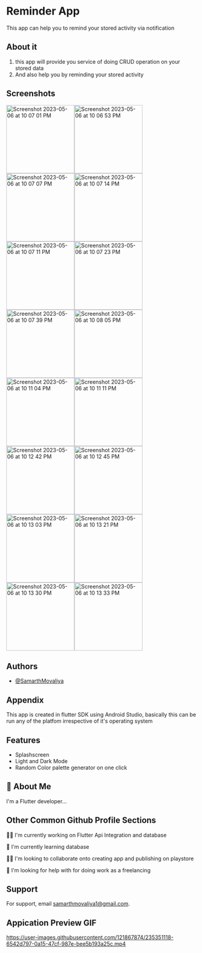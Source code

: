 # Reminder App
This app can help you to remind your stored activity via notification


## About it
 1) this app will provide you service of doing CRUD operation on your stored data
 2) And also help you by reminding your stored activity
## Screenshots
<img width="180" alt="Screenshot 2023-05-06 at 10 07 01 PM" src="https://user-images.githubusercontent.com/121867874/236637068-3192a5c5-9d79-4403-972d-6c6adc679210.png"><img width="180" alt="Screenshot 2023-05-06 at 10 06 53 PM" src="https://user-images.githubusercontent.com/121867874/236637073-0ccf51a1-0267-4759-868e-c57558d10cf7.png"><img width="180" alt="Screenshot 2023-05-06 at 10 07 07 PM" src="https://user-images.githubusercontent.com/121867874/236637084-6908246b-b989-4f10-88fb-0699f6f10f73.png"><img width="180" alt="Screenshot 2023-05-06 at 10 07 14 PM" src="https://user-images.githubusercontent.com/121867874/236637090-d093e677-fda5-4803-a13a-09ed651975bf.png"><img width="180" alt="Screenshot 2023-05-06 at 10 07 11 PM" src="https://user-images.githubusercontent.com/121867874/236637093-5b7e897d-e596-4655-9254-0897a1f4a554.png"><img width="180" alt="Screenshot 2023-05-06 at 10 07 23 PM" src="https://user-images.githubusercontent.com/121867874/236637114-5a2eac9a-8217-4a75-9b1f-67ed9c7b4a1c.png"><img width="180" alt="Screenshot 2023-05-06 at 10 07 39 PM" src="https://user-images.githubusercontent.com/121867874/236637120-d7b8e23c-0b54-4bed-9144-fd053736c50d.png"><img width="180" alt="Screenshot 2023-05-06 at 10 08 05 PM" src="https://user-images.githubusercontent.com/121867874/236637121-a815bfd5-0fec-4745-bfda-a26930912227.png"><img width="180" alt="Screenshot 2023-05-06 at 10 11 04 PM" src="https://user-images.githubusercontent.com/121867874/236637123-87e2c4da-a0d5-4ec0-9465-bb172e8cd9a8.png"><img width="180" alt="Screenshot 2023-05-06 at 10 11 11 PM" src="https://user-images.githubusercontent.com/121867874/236637127-59907df8-bbbd-4ed5-a77d-e54c141a74a2.png"><img width="180" alt="Screenshot 2023-05-06 at 10 12 42 PM" src="https://user-images.githubusercontent.com/121867874/236637131-96b1ab9d-f56f-4c74-87b7-4f16d306ba1f.png"><img width="180" alt="Screenshot 2023-05-06 at 10 12 45 PM" src="https://user-images.githubusercontent.com/121867874/236637137-37a89d09-8d0b-49fb-be62-0c60e17787ba.png"><img width="180" alt="Screenshot 2023-05-06 at 10 13 03 PM" src="https://user-images.githubusercontent.com/121867874/236637147-c7b58319-ff80-419f-a64f-6d137fd24c31.png"><img width="180" alt="Screenshot 2023-05-06 at 10 13 21 PM" src="https://user-images.githubusercontent.com/121867874/236637159-96ef2d78-112e-4da4-91ca-c998465336a0.png"><img width="180" alt="Screenshot 2023-05-06 at 10 13 30 PM" src="https://user-images.githubusercontent.com/121867874/236637168-9a375a05-0449-4a5b-a508-643ec03b6ea0.png"><img width="180" alt="Screenshot 2023-05-06 at 10 13 33 PM" src="https://user-images.githubusercontent.com/121867874/236637172-cac2ca91-6288-4506-96dd-9b61042a53b9.png">





















## Authors

- [@SamarthMovaliya](https://github.com/SamarthMovaliya)


## Appendix

This app is created in flutter SDK using Android Studio, basically this can be run any of the platfom irrespective of it's operating system 


## Features

- Splashscreen
- Light and Dark Mode
- Random Color palette generator on one click



## 🚀 About Me
I'm a Flutter  developer...


## Other Common Github Profile Sections
👩‍💻 I'm currently working on Flutter Api Integration and database

🧠 I'm currently learning database

👯‍♀️ I'm looking to collaborate onto creating app and publishing on playstore

🤔 I'm looking for help with for doing work as a freelancing 


## Support

For support, email samarthmovaliya1@gmail.com.


## Appication Preview GIF



https://user-images.githubusercontent.com/121867874/235351118-6542d797-0a15-47cf-987e-bee5b193a25c.mp4






